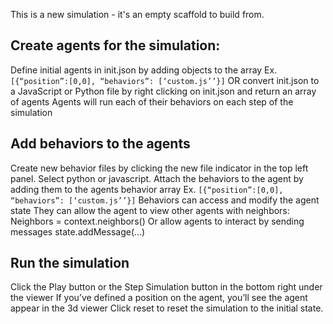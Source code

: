 This is a new simulation - it's an empty scaffold to build from.

## Create agents for the simulation:

Define initial agents in init.json by adding objects to the array
Ex. `[{“position”:[0,0], “behaviors”: [‘custom.js’’}]`
OR convert init.json to a JavaScript or Python file by right clicking on init.json and return an array of agents
Agents will run each of their behaviors on each step of the simulation

## Add behaviors to the agents

Create new behavior files by clicking the new file indicator in the top left panel.
Select python or javascript.
Attach the behaviors to the agent by adding them to the agents behavior array
Ex. `[{“position”:[0,0], “behaviors”: [‘custom.js’’}]`
Behaviors can access and modify the agent state
They can allow the agent to view other agents with neighbors: Neighbors = context.neighbors()
Or allow agents to interact by sending messages state.addMessage(...)

## Run the simulation

Click the Play button or the Step Simulation button in the bottom right under the viewer
If you’ve defined a position on the agent, you’ll see the agent appear in the 3d viewer
Click reset to reset the simulation to the initial state.
